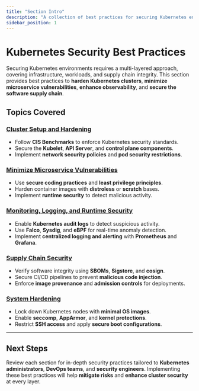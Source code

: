 ```yaml
---
title: "Section Intro"
description: "A collection of best practices for securing Kubernetes environments, covering cluster hardening, microservice security, monitoring, and supply chain integrity."
sidebar_position: 1
---
```


# Kubernetes Security Best Practices

Securing Kubernetes environments requires a multi-layered approach, covering infrastructure, workloads, and supply chain integrity. This section provides best practices to **harden Kubernetes clusters**, **minimize microservice vulnerabilities**, **enhance observability**, and **secure the software supply chain**.

## Topics Covered

### **[Cluster Setup and Hardening](/docs/best_practices/cluster_setup_and_hardening/intro)**

- Follow **CIS Benchmarks** to enforce Kubernetes security standards.
- Secure the **Kubelet**, **API Server**, and **control plane components**.
- Implement **network security policies** and **pod security restrictions**.

### **[Minimize Microservice Vulnerabilities](/docs/best_practices/minimize_microservice_vulnerabilities/intro)**

- Use **secure coding practices** and **least privilege principles**.
- Harden container images with **distroless** or **scratch** bases.
- Implement **runtime security** to detect malicious activity.

### **[Monitoring, Logging, and Runtime Security](/docs/best_practices/monitoring_logging_and_runtime_security/intro)**

- Enable **Kubernetes audit logs** to detect suspicious activity.
- Use **Falco**, **Sysdig**, and **eBPF** for real-time anomaly detection.
- Implement **centralized logging and alerting** with **Prometheus** and **Grafana**.

### **[Supply Chain Security](/docs/best_practices/supply_chain_security/intro)**

- Verify software integrity using **SBOMs**, **Sigstore**, and **cosign**.
- Secure CI/CD pipelines to prevent **malicious code injection**.
- Enforce **image provenance** and **admission controls** for deployments.

### **[System Hardening](/docs/best_practices/system_hardening/intro)**

- Lock down Kubernetes nodes with **minimal OS images**.
- Enable **seccomp**, **AppArmor**, and **kernel protections**.
- Restrict **SSH access** and apply **secure boot configurations**.

---

## Next Steps

Review each section for in-depth security practices tailored to **Kubernetes administrators**, **DevOps teams**, and **security engineers**. Implementing these best practices will help **mitigate risks** and **enhance cluster security** at every layer.
